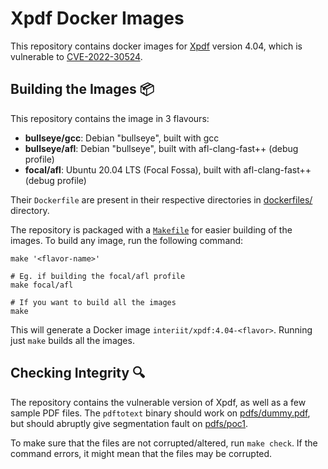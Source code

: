 # Xpdf Docker Images

This repository contains docker images for [Xpdf](https://www.xpdfreader.com/)
version 4.04, which is vulnerable to [CVE-2022-30524](https://nvd.nist.gov/vuln/detail/CVE-2022-30524).

## Building the Images 📦

This repository contains the image in 3 flavours:

- **bullseye/gcc**: Debian "bullseye", built with gcc
- **bullseye/afl**: Debian "bullseye", built with afl-clang-fast++ (debug profile)
- **focal/afl**: Ubuntu 20.04 LTS (Focal Fossa), built with afl-clang-fast++
  (debug profile)

Their `Dockerfile` are present in their respective directories in [dockerfiles/](dockerfiles)
directory.

The repository is packaged with a [`Makefile`](Makefile) for easier building of
the images. To build any image, run the following command:

```shell
make '<flavor-name>'

# Eg. if building the focal/afl profile
make focal/afl

# If you want to build all the images
make
```

This will generate a Docker image `interiit/xpdf:4.04-<flavor>`. Running just
`make` builds all the images.

## Checking Integrity 🔍

The repository contains the vulnerable version of Xpdf, as well as a few sample
PDF files. The `pdftotext` binary should work on [pdfs/dummy.pdf](pdfs/dummy.pdf),
but should abruptly give segmentation fault on [pdfs/poc1](pdfs/poc1).

To make sure that the files are not corrupted/altered, run `make check`. If the
command errors, it might mean that the files may be corrupted.
